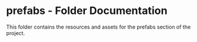 # prefabs - Folder Documentation
This folder contains the resources and assets for the prefabs section of the project.
